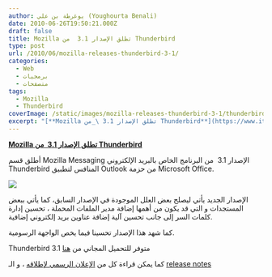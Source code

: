 ```yaml
---
author: يوغرطة بن علي (Youghourta Benali)
date: 2010-06-26T19:50:21.000Z
draft: false
title: Mozilla تطلق الإصدار 3.1  من Thunderbird
type: post
url: /2010/06/mozilla-releases-thunderbird-3-1/
categories:
  - Web
  - برمجيات
  - متصفحات
tags:
  - Mozilla
  - Thunderbird
coverImage: /static/images/mozilla-releases-thunderbird-3-1/thunderbird-logo-64x64.png
excerpt: "[**Mozilla تطلق الإصدار 3.1 \_من Thunderbird**](https://www.it-scoop.com/2010/06/Mozilla-releases-Thunderbird-3-1)\n\nأطلق قسم Mozilla Messaging الإصدار 3.1 \_من البرنامج الخاص بالبريد الإلكتروني Thunderbird المنافس لتطبيق Outlook من حزمة Microsoft Office.\n\n\n\nالإصدار الجديد يأتي ليصلح بعض العلل الموجودة في الإصدار السابق، كما يأتي ببعض المستجدات و التي قد"
---
```

[**Mozilla تطلق الإصدار 3.1  من Thunderbird**](https://www.it-scoop.com/2010/06/Mozilla-releases-Thunderbird-3-1)

أطلق قسم Mozilla Messaging الإصدار 3.1  من البرنامج الخاص بالبريد الإلكتروني Thunderbird المنافس لتطبيق Outlook من حزمة Microsoft Office.

![](/static/images/mozilla-releases-thunderbird-3-1/thunderbird-logo-64x64.png)

الإصدار الجديد يأتي ليصلح بعض العلل الموجودة في الإصدار السابق، كما يأتي ببعض المستجدات و التي قد يكون من أهمها إضافة مدير الملفات المحملة ، تحسين إدارة كلمات السر إلى جانب تحسين آلية إضافة عناوين بريد إلكتروني إضافية.

كما شهد هذا الإصدار تحسينا فيما يخص الواجهة الرسومية.

Thunderbird 3.1 متوفر للتحميل المجاني من [هنا](http://www.mozillamessaging.com/fr/thunderbird/)

كما يمكن قراءة كل من [الإعلان الرسمي لإطلاقه](https://developer.mozilla.org/devnews/index.php/2010/06/24/thunderbird-3-1-is-now-available-for-free-download/) ، و الـ [release notes](http://www.mozillamessaging.com/en-US/thunderbird/3.1/releasenotes/)
